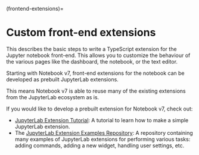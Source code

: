 (frontend-extensions)=

# Custom front-end extensions

This describes the basic steps to write a TypeScript extension for the Jupyter
notebook front-end. This allows you to customize the behaviour of the various
pages like the dashboard, the notebook, or the text editor.

Starting with Notebook v7, front-end extensions for the notebook can be developed
as prebuilt JupyterLab extensions.

This means Notebook v7 is able to reuse many of the existing extensions from the JupyterLab ecosystem as is.

If you would like to develop a prebuilt extension for Notebook v7, check out:

- [JupyterLab Extension Tutorial](https://jupyterlab.readthedocs.io/en/latest/extension/extension_tutorial.html): A tutorial to learn how to make a simple JupyterLab extension.
- The [JupyterLab Extension Examples Repository](https://github.com/jupyterlab/extension-examples): A repository containing many examples of JupyterLab extensions for performing various tasks: adding commands, adding a new widget, handling user settings, etc.
